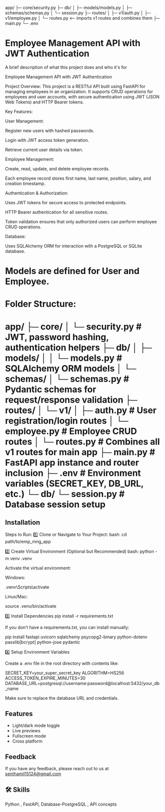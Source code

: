 app/
├─ core/security.py
├─ db/
│  ├─ models/models.py
│  ├─ schemas/schemas.py
│  └─ session.py
├─ routes/
│  ├─ v1/auth.py
│  ├─ v1/employee.py
│  └─ routes.py       <-- imports v1 routes and combines them
├─ main.py
└─ .env



# Employee Management API with JWT Authentication

A brief description of what this project does and who it's for

Employee Management API with JWT Authentication

Project Overview:
This project is a RESTful API built using FastAPI for managing employees in an organization. It supports CRUD operations for employees and user accounts, with secure authentication using JWT (JSON Web Tokens) and HTTP Bearer tokens.

Key Features:

User Management:

Register new users with hashed passwords.

Login with JWT access token generation.

Retrieve current user details via token.

Employee Management:

Create, read, update, and delete employee records.

Each employee record stores first name, last name, position, salary, and creation timestamp.

Authentication & Authorization:

Uses JWT tokens for secure access to protected endpoints.

HTTP Bearer authentication for all sensitive routes.

Token validation ensures that only authorized users can perform employee CRUD operations.

Database:

Uses SQLAlchemy ORM for interaction with a PostgreSQL or SQLite database.

Models are defined for User and Employee.
========================================================================================
Folder Structure:
=========

app/
├─ core/
│  └─ security.py           # JWT, password hashing, authentication helpers
├─ db/
│  ├─ models/
│  │  └─ models.py          # SQLAlchemy ORM models
│  └─ schemas/
│     └─ schemas.py         # Pydantic schemas for request/response validation
├─ routes/
│  └─ v1/
│     ├─ auth.py            # User registration/login routes
│     └─ employee.py        # Employee CRUD routes
│  └─ routes.py             # Combines all v1 routes for main app
├─ main.py                  # FastAPI app instance and router inclusion
├─ .env                     # Environment variables (SECRET_KEY, DB_URL, etc.)
└─ db/
   └─ session.py            # Database session setup
===========================================================================================
## Installation


Steps to Run:
1️⃣ Clone or Navigate to Your Project:
bash:
cd path/to/emp_mng_app

2️⃣ Create Virtual Environment (Optional but Recommended)
bash:
python -m venv .venv


Activate the virtual environment:

Windows:

.venv\Scripts\activate


Linux/Mac:

source .venv/bin/activate

3️⃣ Install Dependencies
pip install -r requirements.txt


If you don’t have a requirements.txt, you can install manually:

pip install fastapi uvicorn sqlalchemy psycopg2-binary python-dotenv passlib[bcrypt] python-jose pydantic

4️⃣ Setup Environment Variables

Create a .env file in the root directory with contents like:

SECRET_KEY=your_super_secret_key
ALGORITHM=HS256
ACCESS_TOKEN_EXPIRE_MINUTES=30
DATABASE_URL=postgresql://username:password@localhost:5432/your_db_name


Make sure to replace the database URL and credentials.
## Features

- Light/dark mode toggle
- Live previews
- Fullscreen mode
- Cross platform


## Feedback

If you have any feedback, please reach out to us at senthamil15124@gmail.com


## 🛠 Skills

Python , FastAPI, Database-PostgreSQL , API concepts
